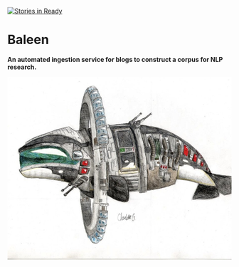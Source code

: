 [![Stories in Ready](https://badge.waffle.io/bbengfort/baleen.png?label=ready&title=Ready)](https://waffle.io/bbengfort/baleen)
# Baleen #
**An automated ingestion service for blogs to construct a corpus for NLP research.**

[![Whale Ship](docs/img/whaleship.jpg)](docs/img/whaleship.jpg)
